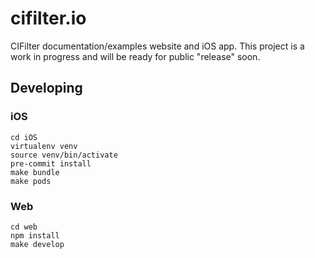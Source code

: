 # cifilter.io
CIFilter documentation/examples website and iOS app. This project is a work in progress and will be ready for public "release" soon.

## Developing

### iOS
```
cd iOS
virtualenv venv
source venv/bin/activate
pre-commit install
make bundle
make pods
```

### Web
```
cd web
npm install
make develop
```
